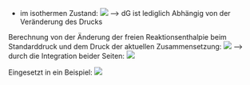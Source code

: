 - im isothermen Zustand:
![](Pasted%20image%2020240607162356.png)
--> dG ist lediglich Abhängig von der Veränderung des Drucks

Berechnung von der Änderung der freien Reaktionsenthalpie beim Standarddruck und dem Druck der aktuellen Zusammensetzung:
![](Pasted%20image%2020240607170417.png)
--> durch die Integration beider Seiten:
![](Pasted%20image%2020240607170908.png)

Eingesetzt in ein Beispiel:
![](Pasted%20image%2020240607170959.png)
